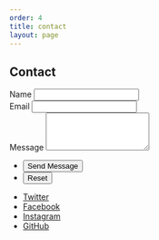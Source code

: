 ```yaml
---
order: 4
title: contact
layout: page
---
```


## Contact

<form method="post" action="#">
  <div class="field half first">
    <label for="name">Name</label>
    <input type="text" name="name" id="name" />
  </div>
  <div class="field half">
    <label for="email">Email</label>
    <input type="text" name="email" id="email" />
  </div>
  <div class="field">
    <label for="message">Message</label>
    <textarea name="message" id="message" rows="4"></textarea>
  </div>
  <ul class="actions">
    <li><input type="submit" value="Send Message" class="special" /></li>
    <li><input type="reset" value="Reset" /></li>
  </ul>
</form>

<ul class="icons">
  <li><a href="#" class="icon fa-twitter"><span class="label">Twitter</span></a></li>
  <li><a href="#" class="icon fa-facebook"><span class="label">Facebook</span></a></li>
  <li><a href="#" class="icon fa-instagram"><span class="label">Instagram</span></a></li>
  <li><a href="#" class="icon fa-github"><span class="label">GitHub</span></a></li>
</ul>
